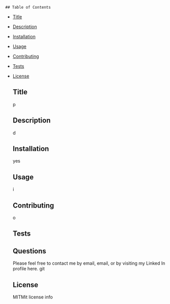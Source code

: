 
    ## Table of Contents 
- [Title](#Title)
- [Description](#description)
- [Installation](#installation)
- [Usage](#usage)
- [Contributing](#contributing)
- [Tests](#tests)
- [License](#license)

    ## Title 
    p

    ## Description
    d

    ## Installation
    yes

    ## Usage
    i

    ## Contributing
    o

    ## Tests
    

    ## Questions
    Please feel free to contact me by email, email, or by visiting my Linked In profile here. git

    ## License
    MITMit license info
